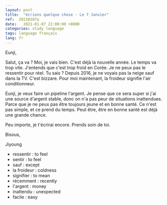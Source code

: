 ```yaml
---
layout: post
title:  "écrions quelque chose - Le 7 Janvier"
ref:  20210107a
date:   2021-01-07 22:00:00 +0800
categories: study language
tags: language français
lang: fr
---
```


Eunji,

Salut, ça va ? Moi, je vais bien.
C'est déjà la nouvelle année. Le temps va trop vite.
J'entends que c'est trop froid en Corée.
Je ne peux pas le ressentir pour réel.
Tu sais ? Depuis 2016, je ne voyais pas la neige sauf dans la TV. C'est bizzare.
Pour moi maintenant, la froideur signifie l'air conditionneur.

Eunji, je veux faire un pipeline l'argent.
Je pense que ce sera super si j'ai une source d'argent stable, donc on n'a pas peur de situations inattendues.
Parce que je ne peux pas être toujours jeune et en bonne santé.
Ce n'est pas simple, et ce prend du temps. 
Peut être, être en bonne santé est déjà une grande chance.

Peu importe, je t'écrirai encore. Prends soin de toi.

Bisous,

Jiyoung

* ressentir : to feel
* sentir : to feel
* sauf : except
* la froideur : coldness
* signifier : to mean
* récemment : recently 
* l'argent : money
* inattendu : unexpected
* facile : easy 